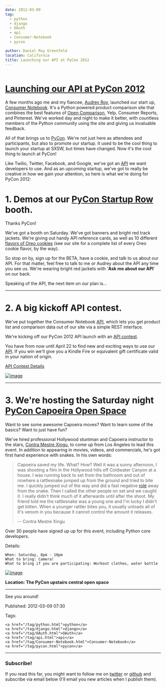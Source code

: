```yaml
---
date: 2012-03-09
tag:
  - python
  - django
  - OAuth
  - api
  - Consumer-Notebook
  - pycon

author: Daniel Roy Greenfeld
location: California
title: Launching our API at PyCon 2012
---
```


<div class="twelve wide column">
  <h1 class="ui block header">
    <div class="content">
      <a href="/launching-our-api-at-pycon-2012.html"
        >Launching our API at PyCon 2012</a
      >
    </div>
  </h1>
  <p>
    A few months ago me and my fiancee,
    <a href="http://audreymroy.com" target="_blank">Audrey Roy</a>, launched our
    start up,
    <a href="http://consumernotebook.com" target="_blank">Consumer Notebook</a>.
    It's a Python powered product comparison site that combines the best
    features of
    <a href="http://opencomparison.org" target="_blank">Open Comparison</a>,
    Yelp, Consumer Reports, and Pinterest. We've worked day and night to make it
    better, with countless members of the Python community using the site and
    giving us invaluable feedback.
  </p>
  <p>
    All of that brings us to
    <a href="http://us.pycon.org/2012/" target="_blank">PyCon</a>. We're not
    just here as attendees and participants, but also to promote our startup. It
    used to be the cool thing to launch your startup at SXSW, but times have
    changed. Now it's the cool thing to launch at PyCon!
  </p>
  <p>
    Like Twilio, Twitter, Facebook, and Google, we've got an
    <a href="http://api.consumernotebook.com" target="_blank">API</a> we want
    developers to use. And as an upcoming startup, we've got to really be
    creative in how we gain your attention, so here is what we're doing for
    PyCon 2012:
  </p>
  <h1
    id="1-demos-at-our-pycon-startup-rowhttpsuspyconorg2012communityopenspacescapoeira-booth"
  >
    1. Demos at our
    <a
      href="https://us.pycon.org/2012/community/openspaces/capoeira/"
      target="_blank"
      >PyCon Startup Row</a
    >
    booth.
  </h1>
  <p>Thanks PyCon!</p>
  <p>
    We've got a booth on Saturday. We've got banners and bright red track
    jackets. We're giving out handy API reference cards, as well as 10 different
    <a
      href="http://consumernotebook.com/lists/audreyr/list-of-oreo-cookie-flavors/"
      target="_blank"
      >flavors of Oreo cookies</a
    >
    (see our site for a complete list of every Oreo cookie flavor, by the way).
  </p>
  <p>
    So stop on by, sign up for the BETA, have a cookie, and talk to us about our
    API. For that matter, feel free to talk to me or Audrey about the API any
    time you see us. We're wearing bright red jackets with '<strong
      >Ask me about our API</strong
    >' on our back.
  </p>
  <p>Speaking of the API, the next item on our plan is...</p>
  <hr />
  <h1 id="2-a-big-kickoff-api-contest">2. A big kickoff API contest.</h1>
  <p>
    We've put together the Consumer Notebook
    <a href="http://api.consumernotebook.com" target="_blank">API</a>, which
    lets you get product list and comparison data out of our site via a simple
    REST interface.
  </p>
  <p>
    We're kicking off our PyCon 2012 API launch with an
    <a
      href="http://developers.consumernotebook.com/contest.html"
      target="_blank"
      >API contest</a
    >.
  </p>
  <p>
    You have from now until April 22 to find new and exciting ways to use our
    <a href="http://api.consumernotebook.com" target="_blank">API</a>. If you
    win we'll give you a Kindle Fire or equivalent gift certificate valid in
    your nation of origin.
  </p>
  <p>
    <a
      href="http://developers.consumernotebook.com/contest.html"
      target="_blank"
      >API Contest Details</a
    >
  </p>
  <p>
    <a
      href="http://www.flickr.com/photos/pydanny/6821231296/sizes/m/in/photostream/"
      target="_blank"
      ><img
        alt="image"
        src="http://farm8.staticflickr.com/7189/6821231296_d0670e84b7_m.jpg"
    /></a>
  </p>
  <hr />
  <h1
    id="3-were-hosting-the-saturday-night-pycon-capoeira-open-spacehttpsuspyconorg2012communityopenspacescapoeira"
  >
    3. We're hosting the Saturday night
    <a
      href="https://us.pycon.org/2012/community/openspaces/capoeira/"
      target="_blank"
      >PyCon Capoeira Open Space</a
    >
  </h1>
  <p>
    Want to see some awesome Capoeira moves? Want to learn some of the basics?
    Want to just have fun?
  </p>
  <p>
    We've hired professional Hollywood stuntman and Capoeira instructor to the
    stars,
    <a href="http://valleycapoeira.com/?page_id=7" target="_blank"
      >Contra Mestre Xingu</a
    >, to come up from Los Angeles to lead this event. In addition to appearing
    in movies, videos, and commercials, he's got first hand experience with
    snakes. In his own words:
  </p>
  <blockquote>
    <p>
      Capoeira saved my life. What? How? Well it was a sunny afternoon, I was
      shooting a film in the Hollywood hills off Coldwater Canyon at a house. I
      was running back to set from the bathroom and out of nowhere a rattlesnake
      jumped up from the ground and tried to bite me. I quickly jumped out of
      the way and did a fast negative
      <a
        href="http://en.wikipedia.org/wiki/List_of_capoeira_techniques#Rol.C3.AA"
        target="_blank"
        >rolé</a
      >
      away from the snake. Then I called the other people on set and we caught
      it. I really didn't think much of it afterwards until after the shoot. My
      friend told me the rattlesnake was a young one and I'm lucky I didn't get
      bitten. When a younger rattler bites you, it usually unloads all of it's
      venom in you because it cannot control the amount it releases.
    </p>
    <p>-- Contra Mestre Xingu</p>
  </blockquote>
  <p>
    Over 30 people have signed up up for this event, including Python core
    developers.
  </p>
  <p>Details:</p>
  <pre><code>When: Saturday, 8pm - 10pm
What to bring: Camera!
What to bring if you are participating: Workout clothes, water bottle
</code></pre>
  <p>
    <a
      href="http://www.flickr.com/photos/pydanny/6821195620/sizes/s/in/photostream/"
      target="_blank"
      ><img
        alt="image"
        src="http://farm8.staticflickr.com/7182/6821195620_2b7870a39c_m.jpg"
    /></a>
  </p>
  <p><strong>Location: The PyCon upstairs central open space</strong></p>
  <hr />
  <p>See you around!</p>
  <p>Published: 2012-03-09 07:30</p>
  <p>
    Tags:

    <a href="/tag/python.html">python</a>
    <a href="/tag/django.html">django</a>
    <a href="/tag/OAuth.html">OAuth</a>
    <a href="/tag/api.html">api</a>
    <a href="/tag/Consumer-Notebook.html">Consumer-Notebook</a>
    <a href="/tag/pycon.html">pycon</a>
  </p>
  <hr />
  <h3 class="ui header">Subscribe!</h3>
  <p>
    If you read this far, you might want to follow me on
    <a href="https://twitter.com/pydanny">twitter</a> or
    <a href="https://github.com/pydanny">github</a> and subscribe via email
    below (I'll email you new articles when I publish them).
  </p>
   
</div>
